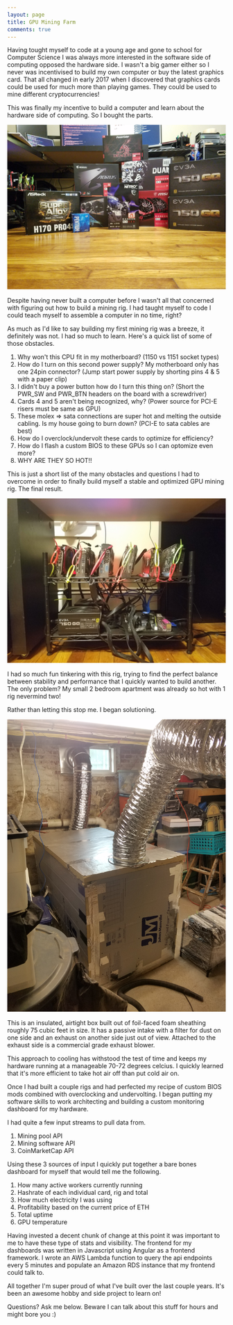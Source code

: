 ```yaml
---
layout: page
title: GPU Mining Farm
comments: true
---
```


Having tought myself to code at a young age and gone to school for Computer Science I was always more interested in the software side of computing opposed the hardware side.
I wasn't a big gamer either so I never was incentivised to build my own computer or buy the latest graphics card.
That all changed in early 2017 when I discovered that graphics cards could be used for much more than playing games. 
They could be used to mine different cryptocurrencies!

This was finally my incentive to build a computer and learn about the hardware side of computing. So I bought the parts.

![Mining Parts](img/miner/complete.jpg) 

Despite having never built a computer before I wasn't all that concerned with figuring out how to build a mining rig.
I had taught myself to code I could teach myself to assemble a computer in no time, right?

As much as I'd like to say building my first mining rig was a breeze, it definitely was not.
I had so much to learn.
Here's a quick list of some of those obstacles.

1. Why won't this CPU fit in my motherboard? (1150 vs 1151 socket types)
2. How do I turn on this second power supply? My motherboard only has one 24pin connector? (Jump start power supply by shorting pins 4 & 5 with a paper clip)
3. I didn't buy a power button how do I turn this thing on? (Short the PWR_SW and PWR_BTN headers on the board with a screwdriver)
4. Cards 4 and 5 aren't being recognized, why? (Power source for PCI-E risers must be same as GPU)
5. These molex => sata connections are super hot and melting the outside cabling. Is my house going to burn down? (PCI-E to sata cables are best)
6. How do I overclock/undervolt these cards to optimize for efficiency?
7. How do I flash a custom BIOS to these GPUs so I can optomize even more?
8. WHY ARE THEY SO HOT!!

This is just a short list of the many obstacles and questions I had to overcome in order to finally build myself a stable and optimized GPU mining rig. 
The final result.

![Mining Rig](img/miner/miner.jpg) 

I had so much fun tinkering with this rig, trying to find the perfect balance between stability and performance that I quickly wanted to build another.
The only problem?
My small 2 bedroom apartment was already so hot with 1 rig nevermind two!

Rather than letting this stop me. I began solutioning. 

![Mining Box](img/miner/basement.jpg)

This is an insulated, airtight box built out of foil-faced foam sheathing roughly 75 cubic feet in size.
It has a passive intake with a filter for dust on one side and an exhaust on another side just out of view.
Attached to the exhaust side is a commercial grade exhaust blower.

This approach to cooling has withstood the test of time and keeps my hardware running at a manageable 70-72 degrees celcius. 
I quickly learned that it's more efficient to take hot air off than put cold air on.

Once I had built a couple rigs and had perfected my recipe of custom BIOS mods combined with overclocking and undervolting.
I began putting my software skills to work architecting and building a custom monitoring dashboard for my hardware. 

I had quite a few input streams to pull data from. 

1. Mining pool API
2. Mining software API 
3. CoinMarketCap API

Using these 3 sources of input I quickly put together a bare bones dashboard for myself that would tell me the following. 

1. How many active workers currently running
2. Hashrate of each individual card, rig and total
3. How much electricity I was using
4. Profitability based on the current price of ETH
5. Total uptime
6. GPU temperature

Having invested a decent chunk of change at this point it was important to me to have these type of stats and visibility.
The frontend for my dashboards was written in Javascript using Angular as a frontend framework.
I wrote an AWS Lambda function to query the api endpoints every 5 minutes and populate an Amazon RDS instance that my frontend could talk to. 

All together I'm super proud of what I've built over the last couple years.
It's been an awesome hobby and side project to learn on!

Questions? Ask me below. Beware I can talk about this stuff for hours and might bore you :)
